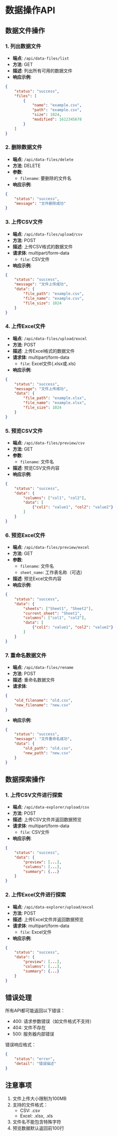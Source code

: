 # 数据操作API

## 数据文件操作

### 1. 列出数据文件
- **端点**: `/api/data-files/list`
- **方法**: GET
- **描述**: 列出所有可用的数据文件
- **响应示例**:
```json
{
    "status": "success",
    "files": [
        {
            "name": "example.csv",
            "path": "example.csv",
            "size": 1024,
            "modified": 1612345678
        }
    ]
}
```

### 2. 删除数据文件
- **端点**: `/api/data-files/delete`
- **方法**: DELETE
- **参数**: 
  - `filename`: 要删除的文件名
- **响应示例**:
```json
{
    "status": "success",
    "message": "文件删除成功"
}
```

### 3. 上传CSV文件
- **端点**: `/api/data-files/upload/csv`
- **方法**: POST
- **描述**: 上传CSV格式的数据文件
- **请求体**: multipart/form-data
  - `file`: CSV文件
- **响应示例**:
```json
{
    "status": "success",
    "message": "文件上传成功",
    "data": {
        "file_path": "example.csv",
        "file_name": "example.csv",
        "file_size": 1024
    }
}
```

### 4. 上传Excel文件
- **端点**: `/api/data-files/upload/excel`
- **方法**: POST
- **描述**: 上传Excel格式的数据文件
- **请求体**: multipart/form-data
  - `file`: Excel文件(.xlsx或.xls)
- **响应示例**:
```json
{
    "status": "success",
    "message": "文件上传成功",
    "data": {
        "file_path": "example.xlsx",
        "file_name": "example.xlsx",
        "file_size": 1024
    }
}
```

### 5. 预览CSV文件
- **端点**: `/api/data-files/preview/csv`
- **方法**: GET
- **参数**:
  - `filename`: 文件名
- **描述**: 预览CSV文件内容
- **响应示例**:
```json
{
    "status": "success",
    "data": {
        "columns": ["col1", "col2"],
        "data": [
            {"col1": "value1", "col2": "value2"}
        ]
    }
}
```

### 6. 预览Excel文件
- **端点**: `/api/data-files/preview/excel`
- **方法**: GET
- **参数**:
  - `filename`: 文件名
  - `sheet_name`: 工作表名称（可选）
- **描述**: 预览Excel文件内容
- **响应示例**:
```json
{
    "status": "success",
    "data": {
        "sheets": ["Sheet1", "Sheet2"],
        "current_sheet": "Sheet1",
        "columns": ["col1", "col2"],
        "data": [
            {"col1": "value1", "col2": "value2"}
        ]
    }
}
```

### 7. 重命名数据文件
- **端点**: `/api/data-files/rename`
- **方法**: POST
- **描述**: 重命名数据文件
- **请求体**:
```json
{
    "old_filename": "old.csv",
    "new_filename": "new.csv"
}
```
- **响应示例**:
```json
{
    "status": "success",
    "message": "文件重命名成功",
    "data": {
        "old_path": "old.csv",
        "new_path": "new.csv"
    }
}
```

## 数据探索操作

### 1. 上传CSV文件进行探索
- **端点**: `/api/data-explorer/upload/csv`
- **方法**: POST
- **描述**: 上传CSV文件并返回数据预览
- **请求体**: multipart/form-data
  - `file`: CSV文件
- **响应示例**:
```json
{
    "status": "success",
    "data": {
        "preview": [...],
        "columns": [...],
        "summary": {...}
    }
}
```

### 2. 上传Excel文件进行探索
- **端点**: `/api/data-explorer/upload/excel`
- **方法**: POST
- **描述**: 上传Excel文件并返回数据预览
- **请求体**: multipart/form-data
  - `file`: Excel文件
- **响应示例**:
```json
{
    "status": "success",
    "data": {
        "preview": [...],
        "columns": [...],
        "summary": {...}
    }
}
```

## 错误处理

所有API都可能返回以下错误：

- 400: 请求参数错误（如文件格式不支持）
- 404: 文件不存在
- 500: 服务器内部错误

错误响应格式：
```json
{
    "status": "error",
    "detail": "错误描述"
}
```

## 注意事项

1. 文件上传大小限制为100MB
2. 支持的文件格式：
   - CSV: .csv
   - Excel: .xlsx, .xls
3. 文件名不能包含特殊字符
4. 预览数据默认返回前100行 